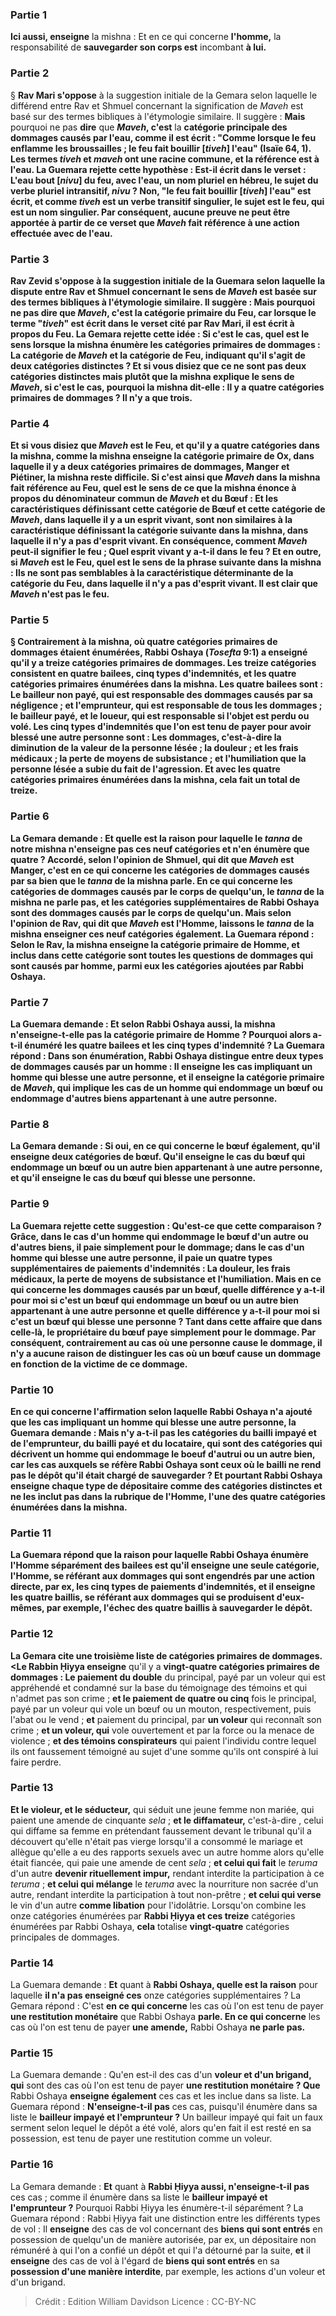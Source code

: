 
### Partie 1
<b>Ici aussi, enseigne</b> la mishna : Et en ce qui concerne <b>l'homme,</b> la responsabilité de <b>sauvegarder son corps est</b> incombant <b>à lui.</b>

### Partie 2
§ <b>Rav Mari s'oppose</b> à la suggestion initiale de la Gemara selon laquelle le différend entre Rav et Shmuel concernant la signification de <i>Maveh</i> est basé sur des termes bibliques à l'étymologie similaire. Il suggère : <b>Mais</b> pourquoi ne pas <b>dire</b> que <b><i>Maveh</i>, c'est</b> la <b>catégorie principale des dommages causés par <b>l'eau, comme il est écrit : "Comme lorsque le feu enflamme les broussailles ; le feu fait bouillir [<i>tiveh</i>] l'eau"</b> (Isaïe 64, 1). Les termes <i>tiveh</i> et <i>maveh</i> ont une racine commune, et la référence est à l'eau. La Guemara rejette cette hypothèse : <b>Est-il écrit</b> dans le verset : <b>L'eau bout [<i>nivu</i>]</b> du feu, avec l'eau, un nom pluriel en hébreu, le sujet du verbe pluriel intransitif, <i>nivu</i> ? Non, <b>"le feu fait bouillir [<i>tiveh</i>] l'eau" est écrit,</b> et comme <i>tiveh</i> est un verbe transitif singulier, le sujet est le feu, qui est un nom singulier. Par conséquent, aucune preuve ne peut être apportée à partir de ce verset que <i>Maveh</i> fait référence à une action effectuée avec de l'eau.

### Partie 3
<b>Rav Zevid s'oppose à</b> la suggestion initiale de la Guemara selon laquelle la dispute entre Rav et Shmuel concernant le sens de <i>Maveh</i> est basée sur des termes bibliques à l'étymologie similaire. Il suggère : <b>Mais</b> pourquoi ne pas <b>dire</b> que <b><i>Maveh</i>, c'est la</b> catégorie primaire du <b>Feu, car lorsque</b> le terme <b>"<i>tiveh</i>" est écrit</b> dans le verset cité par Rav Mari, <b>il est écrit à propos du Feu.</b> La Gemara rejette cette idée : <b>Si c'est le cas, quel</b> est le sens lorsque la mishna énumère les catégories primaires de dommages : <b>La</b> catégorie de <b><i>Maveh</i> et la</b> catégorie de <b>Feu,</b> indiquant qu'il s'agit de deux catégories distinctes ? <b>Et si vous disiez</b> que ce ne sont pas deux catégories distinctes mais plutôt que la mishna <b>explique</b> le sens de <i>Maveh</i>, <b>si c'est le cas,</b> pourquoi la mishna dit-elle : Il y a <b>quatre</b> catégories primaires de dommages ? <b>Il n'y a</b> que <b>trois.</b>

### Partie 4
<b>Et si vous disiez</b> que <i>Maveh</i> est le Feu, et qu'il y a quatre catégories dans la mishna, comme la mishna <b>enseigne</b> la catégorie primaire de <b>Ox, dans laquelle il y a deux</b> catégories primaires de dommages, Manger et Piétiner, la mishna reste difficile. <b>Si</b> c'est <b>ainsi</b> que <i>Maveh</i> dans la mishna fait référence au Feu, quel est le sens de ce que la mishna énonce à propos du dénominateur commun de <i>Maveh</i> et du Bœuf : <b>Et</b> les caractéristiques définissant <b>cette</b> catégorie de Bœuf <b>et cette</b> catégorie de <i>Maveh</i>, <b>dans laquelle il y a un esprit vivant,</b> sont <b>non</b> similaires à la caractéristique définissant la catégorie suivante dans la mishna, dans laquelle il n'y a pas d'esprit vivant. En conséquence, comment <i>Maveh</i> peut-il signifier le feu ; <b>Quel esprit vivant y a-t-il dans le feu ? Et en outre,</b> si <i>Maveh</i> est le Feu, quel est le sens de la phrase suivante dans la mishna : Ils <b>ne sont pas semblables</b> à la caractéristique déterminante de <b>la</b> catégorie du <b>Feu,</b> dans laquelle il n'y a pas d'esprit vivant. Il est clair que <i>Maveh</i> n'est pas le feu.

### Partie 5
§ Contrairement à la mishna, où quatre catégories primaires de dommages étaient énumérées, <b>Rabbi Oshaya</b> (<i>Tosefta</i> 9:1) a enseigné qu'il y a <b>treize catégories primaires de dommages.</b> Les treize catégories consistent en quatre bailees, cinq types d'indemnités, et les quatre catégories primaires énumérées dans la mishna. Les quatre bailees sont : Le <b>bailleur non payé,</b> qui est responsable des dommages causés par sa négligence ; <b>et l'emprunteur,</b> qui est responsable de tous les dommages ; le <b>bailleur payé, et le loueur,</b> qui est responsable si l'objet est perdu ou volé. Les cinq types d'indemnités que l'on est tenu de payer pour avoir blessé une autre personne sont : <b>Les dommages,</b> c'est-à-dire la diminution de la valeur de la personne lésée ; <b>la douleur ; et les frais médicaux ; la perte de moyens de subsistance ; et l'humiliation</b> que la personne lésée a subie du fait de l'agression. <b>Et</b> avec <b>les quatre</b> catégories primaires énumérées dans <b>la mishna, cela</b> fait un total de <b>treize.</b>

### Partie 6
La Gemara demande : <b>Et quelle est la raison pour laquelle le <i>tanna</i> de notre</b> mishna <b>n'enseigne pas ces</b> neuf catégories et n'en énumère que quatre ? <b>Accordé, selon</b> l'opinion de <b>Shmuel,</b> qui dit que <i>Maveh</i> est Manger, c'est <b>en ce qui concerne</b> les catégories de <b>dommages</b> causés par sa <b>bien</b> que le <i>tanna</i> de la mishna <b>parle. En ce qui concerne</b> les catégories de <b>dommages</b> causés par le <b>corps de quelqu'un,</b> le <i>tanna</i> de la mishna <b>ne parle pas,</b> et les catégories supplémentaires de Rabbi Oshaya sont des dommages causés par le corps de quelqu'un. <b>Mais selon</b> l'opinion de <b>Rav,</b> qui dit que <i>Maveh</i> est l'Homme, <b>laissons</b> le <i>tanna</i> de la mishna <b>enseigner</b> ces neuf catégories également. La Guemara répond : Selon le Rav, la mishna <b>enseigne</b> la catégorie primaire de <b>Homme, et</b> inclus dans cette catégorie sont <b>toutes les questions</b> de dommages qui sont causés par <b>homme,</b> parmi eux les catégories ajoutées par Rabbi Oshaya.

### Partie 7
La Guemara demande : <b>Et selon Rabbi Oshaya aussi, la mishna n'enseigne-t-elle pas</b> la catégorie primaire de <b>Homme ?</b> Pourquoi alors a-t-il énuméré les quatre bailees et les cinq types d'indemnité ? La Guemara répond : Dans son énumération, Rabbi Oshaya distingue entre <b>deux types de</b> dommages causés par <b>un homme :</b> Il <b>enseigne</b> les cas impliquant <b>un homme qui blesse</b> une autre <b>personne, et</b> il <b>enseigne</b> la catégorie primaire de <i>Maveh</i>, qui implique les cas de <b>un homme qui endommage un bœuf</b> ou endommage d'autres biens appartenant à une autre personne.

### Partie 8
La Gemara demande : <b>Si oui,</b> en ce qui concerne <b>le bœuf également, qu'il enseigne deux catégories de bœuf. Qu'il enseigne</b> le cas du <b>bœuf qui endommage un bœuf</b> ou un autre bien appartenant à une autre personne, <b>et qu'il enseigne</b> le cas du <b>bœuf qui blesse une personne.</b>

### Partie 9
La Guemara rejette cette suggestion : <b>Qu'est-ce que cette</b> comparaison ? <b>Grâce,</b> dans le cas d'un <b>homme qui endommage</b> le <b>bœuf</b> d'un autre ou d'autres biens, <b>il paie</b> simplement pour le <b>dommage;</b> dans le cas d'un <b>homme qui blesse</b> une autre <b>personne, il paie</b> un <b>quatre types</b> supplémentaires de paiements d'indemnités : La douleur, les frais médicaux, la perte de moyens de subsistance et l'humiliation. <b>Mais</b> en ce qui concerne les dommages causés par <b>un bœuf, quelle</b> différence y a-t-il <b>pour moi</b> si c'est <b>un bœuf qui endommage un bœuf</b> ou un autre bien appartenant à une autre personne et <b>quelle</b> différence y a-t-il <b>pour moi</b> si c'est <b>un bœuf qui blesse une personne ? </b> Tant dans <b>cette</b> affaire <b>que dans celle-là</b>, le propriétaire du bœuf <b>paye</b> simplement pour le <b>dommage.</b> Par conséquent, contrairement au cas où une personne cause le dommage, il n'y a aucune raison de distinguer les cas où un bœuf cause un dommage en fonction de la victime de ce dommage.

### Partie 10
En ce qui concerne l'affirmation selon laquelle Rabbi Oshaya n'a ajouté que les cas impliquant un homme qui blesse une autre personne, la Guemara demande : <b>Mais n'y a-t-il pas</b> les catégories du <b>bailli impayé et de l'emprunteur,</b> du <b>bailli payé et du locataire, qui sont</b> des catégories qui décrivent <b>un homme qui endommage</b> le <b>boeuf</b> d'autrui ou un autre bien, car les cas auxquels se réfère Rabbi Oshaya sont ceux où le bailli ne rend pas le dépôt qu'il était chargé de sauvegarder ? <b>Et</b> pourtant Rabbi Oshaya <b>enseigne</b> chaque type de dépositaire comme des catégories distinctes et ne les inclut pas dans la rubrique de l'Homme, l'une des quatre catégories énumérées dans la mishna.

### Partie 11
La Guemara répond que la raison pour laquelle Rabbi Oshaya énumère l'Homme séparément des bailees est qu'il <b>enseigne</b> une seule catégorie, l'Homme, se référant aux <b>dommages qui</b> sont engendrés <b>par</b> une <b>action directe,</b> par ex, les cinq types de paiements d'indemnités, <b>et</b> il <b>enseigne</b> les quatre baillis, se référant aux <b>dommages qui se produisent d'eux-mêmes,</b> par exemple, l'échec des quatre baillis à sauvegarder le dépôt.

### Partie 12
La Gemara cite une troisième liste de catégories primaires de dommages. <Le Rabbin Ḥiyya enseigne</b> qu'il y a <b>vingt-quatre catégories primaires de dommages : Le paiement du double</b> du principal, payé par un voleur qui est appréhendé et condamné sur la base du témoignage des témoins et qui n'admet pas son crime ; <b>et le paiement de quatre ou cinq</b> fois le principal, payé par un voleur qui vole un bœuf ou un mouton, respectivement, puis l'abat ou le vend ; <b>et</b> paiement du principal, par <b>un voleur</b> qui reconnaît son crime ; <b>et un voleur, qui</b> vole ouvertement et par la force ou la menace de violence ; <b>et des témoins conspirateurs</b> qui paient l'individu contre lequel ils ont faussement témoigné au sujet d'une somme qu'ils ont conspiré à lui faire perdre.

### Partie 13
<b>Et le violeur, et le séducteur,</b> qui séduit une jeune femme non mariée, qui paient une amende de cinquante <i>sela</i> ; <b>et le diffamateur,</b> c'est-à-dire , celui qui diffame sa femme en prétendant faussement devant le tribunal qu'il a découvert qu'elle n'était pas vierge lorsqu'il a consommé le mariage et allègue qu'elle a eu des rapports sexuels avec un autre homme alors qu'elle était fiancée, qui paie une amende de cent <i>sela</i> ; <b>et celui qui fait</b> le <i>teruma</i> d'un autre <b>devenir rituellement impur,</b> rendant interdite la participation à ce <i>teruma</i> ; <b>et celui qui mélange</b> le <i>teruma</i> avec la nourriture non sacrée d'un autre, rendant interdite la participation à tout non-prêtre ; <b>et celui qui verse</b> le vin d'un autre <b>comme libation</b> pour l'idolâtrie. Lorsqu'on combine les onze catégories énumérées par <b>Rabbi Ḥiyya et ces treize</b> catégories énumérées par Rabbi Oshaya, <b>cela</b> totalise <b>vingt-quatre</b> catégories principales de dommages.

### Partie 14
La Guemara demande : <b>Et</b> quant à <b>Rabbi Oshaya, quelle est la raison</b> pour laquelle <b>il n'a pas enseigné ces</b> onze catégories supplémentaires ? La Gemara répond : C'est <b>en ce qui concerne</b> les cas où l'on est tenu de payer <b>une restitution monétaire</b> que Rabbi Oshaya <b>parle. En ce qui concerne</b> les cas où l'on est tenu de payer <b>une amende,</b> Rabbi Oshaya <b>ne parle pas.</b>

### Partie 15
La Guemara demande : Qu'en est-il des cas d'un <b>voleur et d'un brigand, qui</b> sont des cas où l'on est tenu de payer <b>une restitution monétaire ? Que</b> Rabbi Oshaya <b>enseigne également</b> ces cas et les inclue dans sa liste. La Guemara répond : <b>N'enseigne-t-il pas</b> ces cas, puisqu'il énumère dans sa liste le <b>bailleur impayé et l'emprunteur ?</b> Un bailleur impayé qui fait un faux serment selon lequel le dépôt a été volé, alors qu'en fait il est resté en sa possession, est tenu de payer une restitution comme un voleur.

### Partie 16
La Gemara demande : <b>Et</b> quant à <b>Rabbi Ḥiyya aussi, n'enseigne-t-il pas</b> ces cas ; comme il énumère dans sa liste le <b>bailleur impayé et l'emprunteur ?</b> Pourquoi Rabbi Ḥiyya les énumère-t-il séparément ? La Guemara répond : Rabbi Ḥiyya fait une distinction entre les différents types de vol : Il <b>enseigne</b> des cas de vol concernant des <b>biens qui sont entrés</b> en possession de quelqu'un de manière autorisée</b>, par ex, un dépositaire non rémunéré à qui l'on a confié un dépôt et qui l'a détourné par la suite, <b>et</b> il <b>enseigne</b> des cas de vol à l'égard de <b>biens qui sont entrés</b> en sa <b>possession d'une manière interdite</b>, par exemple, les actions d'un voleur et d'un brigand.

>Crédit : Edition William Davidson
>Licence : CC-BY-NC
